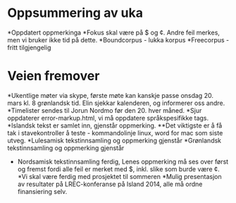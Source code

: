 # Oppsummering av uka
*Oppdatert oppmerkinga
*Fokus skal være på $ og ¢. Andre feil merkes, men vi bruker ikke tid på dette.
*Boundcorpus - lukka korpus
*Freecorpus - fritt tilgjengelig

# Veien fremover

*Ukentlige møter via skype, første møte kan kanskje passe onsdag 20. mars kl. 8 grønlandsk tid. Elin sjekkar kalenderen, og informerer oss andre.
*Timelister sendes til Jorun Nordmo før den 20. hver måned.
*Sjur oppdaterer error-markup.html, vi må oppdatere språkspesifikke tags.
*Islandsk tekst er samlet inn, gjenstår oppmerking.
**Det viktigste er å få tak i stavekontroller å teste - kommandolinje linux, word for mac som siste utveg.
*Lulesamisk tekstinnsamling og oppmerking gjenstår
*Grønlandsk tekstinnsamling og oppmerking gjenstår
* Nordsamisk tekstinnsamling ferdig, Lenes oppmerking må ses over først og fremst fordi alle feil er merket med $, inkl. slike som burde være ¢.
*Vi skal være ferdig med prosjektet til sommeren
*Mulig presentasjon av resultater på LREC-konferanse på Island 2014, alle må ordne finansiering selv.
